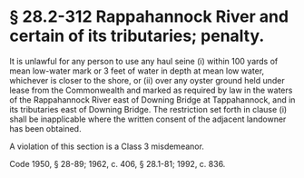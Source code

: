 # § 28.2-312 Rappahannock River and certain of its tributaries; penalty.

<p>It is unlawful for any person to use any haul seine (i) within 100 yards of mean low-water mark or 3 feet of water in depth at mean low water, whichever is closer to the shore, or (ii) over any oyster ground held under lease from the Commonwealth and marked as required by law in the waters of the Rappahannock River east of Downing Bridge at Tappahannock, and in its tributaries east of Downing Bridge. The restriction set forth in clause (i) shall be inapplicable where the written consent of the adjacent landowner has been obtained.</p><p>A violation of this section is a Class 3 misdemeanor.</p><p>Code 1950, § 28-89; 1962, c. 406, § 28.1-81; 1992, c. 836.</p>